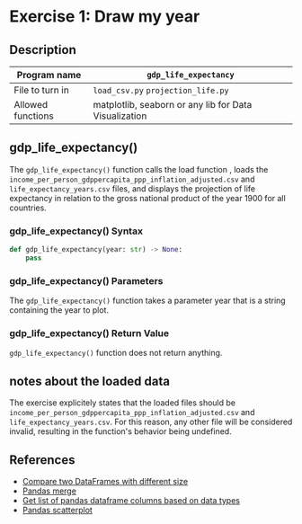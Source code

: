 # Exercise 1: Draw my year

## Description

| Program name | `gdp_life_expectancy` |
| ------------ | --------------- |
| File to turn in | `load_csv.py` `projection_life.py` |
| Allowed functions | matplotlib, seaborn or any lib for Data Visualization |

## gdp_life_expectancy()

The `gdp_life_expectancy()` function calls the load function , loads the `income_per_person_gdppercapita_ppp_inflation_adjusted.csv` and `life_expectancy_years.csv` files, and displays the projection of life expectancy in relation to the gross national product of the year 1900 for all countries.

### gdp_life_expectancy() Syntax

```python
def gdp_life_expectancy(year: str) -> None:
    pass
```

### gdp_life_expectancy() Parameters

The `gdp_life_expectancy()` function takes a parameter year that is a string containing the year to plot.

### gdp_life_expectancy() Return Value

`gdp_life_expectancy()` function does not return anything.

## notes about the loaded data

The exercise explicitely states that the loaded files should be `income_per_person_gdppercapita_ppp_inflation_adjusted.csv` and `life_expectancy_years.csv`.
For this reason, any other file will be considered invalid, resulting in the function's behavior being undefined.

## References

- [Compare two DataFrames with different size](https://stackoverflow.com/questions/44414876/compare-two-pandas-dataframe-with-different-size)
- [Pandas merge](https://pandas.pydata.org/docs/reference/api/pandas.merge.html)
- [Get list of pandas dataframe columns based on data types](https://stackoverflow.com/questions/22470690/get-list-of-pandas-dataframe-columns-based-on-data-type)
- [Pandas scatterplot](https://seaborn.pydata.org/generated/seaborn.scatterplot.html)
